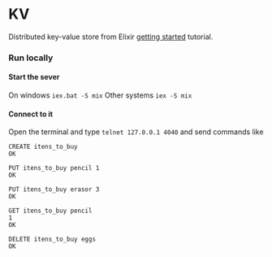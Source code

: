 # KV

 Distributed key-value store from Elixir [getting started](https://elixir-lang.org/getting-started/mix-otp/introduction-to-mix.html#our-first-project "getting started") tutorial.

### Run locally
#### Start the sever
On windows
`iex.bat -S mix`
Other systems 
`iex -S mix`

#### Connect to it
Open the terminal and type `telnet 127.0.0.1 4040` and send commands like
	
```shell
CREATE itens_to_buy
OK

PUT itens_to_buy pencil 1
OK

PUT itens_to_buy erasor 3
OK

GET itens_to_buy pencil
1
OK

DELETE itens_to_buy eggs
OK
```
